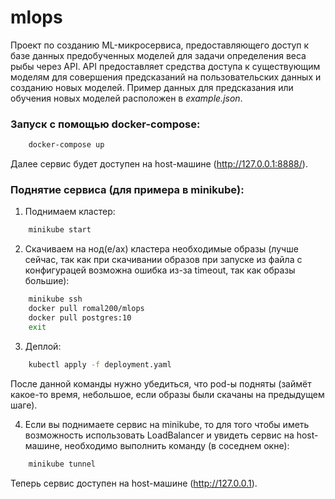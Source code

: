 # mlops
Проект по созданию ML-микросервиса, предоставляющего доступ к базе данных предобученных моделей для задачи определения веса рыбы через API. API предоставляет средства доступа к существующим моделям для совершения предсказаний на пользовательских данных и созданию новых моделей. Пример данных для предсказания или обучения новых моделей расположен в *example.json*.

### Запуск с помощью docker-compose:
```bash
    docker-compose up
```
Далее сервис будет доступен на host-машине (http://127.0.0.1:8888/).

### Поднятие сервиса (для примера в minikube):

1. Поднимаем кластер:
```bash
    minikube start
```

2. Скачиваем на нод(е/ах) кластера необходимые образы (лучше сейчас, так как при скачивании образов при запуске из файла с конфигурацей возможна ошибка из-за timeout, так как образы большие):
```bash
    minikube ssh
    docker pull romal200/mlops
    docker pull postgres:10
    exit
```

3. Деплой:
```bash
    kubectl apply -f deployment.yaml
```
После данной команды нужно убедиться, что pod-ы подняты (займёт какое-то время, небольшое, если образы были скачаны на предыдущем шаге).

4. Если вы поднимаете сервис на minikube, то для того чтобы иметь возможность использовать LoadBalancer и увидеть сервис на host-машине, необходимо выполнить команду (в соседнем окне):
```bash
    minikube tunnel
```

Теперь сервис доступен на host-машине (http://127.0.0.1).
